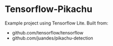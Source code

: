 # Tensorflow-Pikachu
Example project using Tensorflow Lite. Built from:  
  

- github.com/tensorflow/tensorflow  
- github.com/juandes/pikachu-detection


